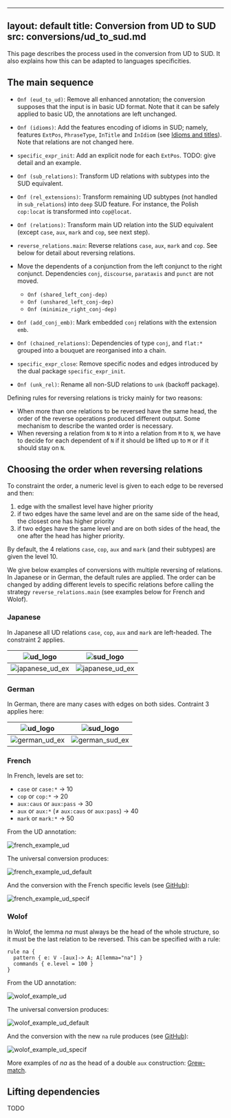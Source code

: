 
---
layout: default
title: Conversion from UD to SUD
src: conversions/ud_to_sud.md
---

This page describes the process used in the conversion from UD to SUD.
It also explains how this can be adapted to languages specificities.

## The main sequence

 * `Onf (eud_to_ud)`: Remove all enhanced annotation; the conversion supposes that the input is in basic UD format. Note that it can be safely applied to basic UD, the annotations are left unchanged.
 * `Onf (idioms)`: Add the features encoding of idioms in SUD; namely, features `ExtPos`, `PhraseType`, `InTitle` and `InIdiom` (see [Idioms and titles](https://guidelines.surfacesyntacticud.org/docs/general_guideline/Misc/Idiom_Titles/)). Note that relations are not changed here.
 * `specific_expr_init`: Add an explicit node for each `ExtPos`. TODO: give detail and an example.
 
 * `Onf (sub_relations)`: Transform UD relations with subtypes into the SUD equivalent.
 * `Onf (rel_extensions)`: Transform remaining UD subtypes (not handled in `sub_relations`) into `deep` SUD feature. For instance, the Polish `cop:locat` is transformed into `cop@locat`.
 * `Onf (relations)`: Transform main UD relation into the SUD equivalent (except `case`, `aux`, `mark` and `cop`, see next step).
 * `reverse_relations.main`: Reverse relations `case`, `aux`, `mark` and `cop`. See below for detail about reversing relations.
 * Move the dependents of a conjunction from the left conjunct to the right conjunct. Dependencies `conj`, `discourse`, `parataxis` and `punct` are not moved. 
    * `Onf (shared_left_conj-dep)`
    * `Onf (unshared_left_conj-dep)`
    * `Onf (minimize_right_conj-dep)`
 * `Onf (add_conj_emb)`: Mark embedded `conj` relations with the extension `emb`.
 * `Onf (chained_relations)`: Dependencies of type `conj`,  and `flat:*` grouped into a bouquet are reorganised into a chain.
 * `specific_expr_close`: Remove specific nodes and edges introduced by the dual package `specific_expr_init`.
 * `Onf (unk_rel)`: Rename all non-SUD relations to `unk` (backoff package).
  
Defining rules for reversing relations is tricky mainly for two reasons:
  * When more than one relations to be reversed have the same head, the order of the reverse operations produced different output. Some mechanism to describe the wanted order is necessary.
  * When reversing a relation from `N` to `M` into a relation from `M` to `N`, we have to decide for each dependent of `N` if it should be lifted up to `M` or if it should stay on `N`.

## Choosing the order when reversing relations

To constraint the order, a numeric level is given to each edge to be reversed and then:
  1. edge with the smallest level have higher priority
  2. if two edges have the same level and are on the same side of the head, the closest one has higher priority
  3. if two edges have the same level and are on both sides of the head, the one after the head has higher priority.

By default, the 4 relations `case`, `cop`, `aux` and `mark` (and their subtypes) are given the level 10.

We give below examples of conversions with multiple reversing of relations.
In Japanese or in German, the default rules are applied.
The order can be changed by adding different levels to specific relations before calling the strategy `reverse_relations.main` (see examples below for French and Wolof).

### Japanese
In Japanese all UD relations `case`, `cop`, `aux` and `mark` are left-headed. The constraint 2 applies.

| ![ud_logo](/images/ud.svg) | ![sud_logo](/images/sud.svg) |
|:---------:|:---------:|
| ![japanese_ud_ex](/conversions/ud_to_sud/ja/3_rel.svg) | ![japanese_ud_ex](/conversions/ud_to_sud/ja/3_rel__sud_u.svg) |

### German
In German, there are many cases with edges on both sides. Contraint 3 applies here:

| ![ud_logo](/images/ud.svg) | ![sud_logo](/images/sud.svg) |
|:---------:|:---------:|
| ![german_ud_ex](/conversions/ud_to_sud/de/bilat.svg) | ![german_sud_ex](/conversions/ud_to_sud/de/bilat__sud_u.svg) |

### French

In French, levels are set to:
 * `case` or `case:*` &rarr; 10
 * `cop` or `cop:*` &rarr; 20
 * `aux:caus` or `aux:pass` &rarr; 30
 * `aux` or `aux:*` (≠ `aux:caus` or `aux:pass`) &rarr; 40
 * `mark` or `mark:*` &rarr; 50

From the UD annotation:

![french_example_ud](/conversions/ud_to_sud/fr/post.svg)

The universal conversion produces:

![french_example_ud_default](/conversions/ud_to_sud/fr/post__sud_u.svg)

And the conversion with the French specific levels (see [GitHub](https://github.com/surfacesyntacticud/tools/blob/master/converter/grs/fr_UD_to_SUD.grs)):

![french_example_ud_specif](/conversions/ud_to_sud/fr/post__sud_fr.svg)


### Wolof

In Wolof, the lemma *na* must always be the head of the whole structure, so it must be the last relation to be reversed. This can be specified with a rule: 

```grew
rule na {
  pattern { e: V -[aux]-> A; A[lemma="na"] }
  commands { e.level = 100 }
}
```

From the UD annotation:

![wolof_example_ud](/conversions/ud_to_sud/wo/na.svg)

The universal conversion produces:

![wolof_example_ud_default](/conversions/ud_to_sud/wo/na__sud_u.svg)

And the conversion with the new `na` rule produces (see [GitHub](https://github.com/surfacesyntacticud/tools/blob/master/converter/grs/wo_UD_to_SUD.grs)):

![wolof_example_ud_specif](/conversions/ud_to_sud/wo/na__sud_wo.svg)

More examples of *na* as the head of a double `aux` construction: [Grew-match](http://universal.grew.fr/?corpus=SUD_Wolof-WTB@conv&custom=6226075687afb).


## Lifting dependencies

TODO
